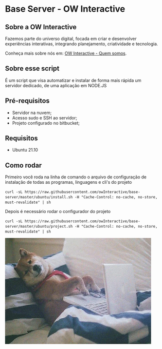 # Base Server - OW Interactive

## Sobre a OW Interactive

Fazemos parte do universo digital, focada em criar e desenvolver experiências interativas, integrando planejamento, criatividade e tecnologia.

Conheça mais sobre nós em: [OW Interactive - Quem somos](http://www.owinteractive.com/quem-somos/).

## Sobre esse script

É um script que visa automatizar e instalar de forma mais rápida um servidor dedicado, de uma aplicação em NODE.JS

## Pré-requisitos

- Servidor na nuvem;
- Acesso sudo e SSH ao servidor;
- Projeto configurado no bitbucket;

## Requisitos

- Ubuntu 21.10

## Como rodar

Primeiro você roda na linha de comando o arquivo de configuração de instalação de todas as programas, linguagens e cli's do projeto

`curl -sL https://raw.githubusercontent.com/owInteractive/base-server/master/ubuntu/install.sh -H "Cache-Control: no-cache, no-store, must-revalidate" | sh`

Depois é necessário rodar o configurador do projeto

`curl -sL https://raw.githubusercontent.com/owInteractive/base-server/master/ubuntu/project.sh -H "Cache-Control: no-cache, no-store, must-revalidate" | sh`

![Cachorro programando](https://github.com/owInteractive/desafio-backend/raw/master/media/dog.webp "Cachorro programando")
